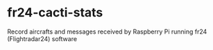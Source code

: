 # fr24-cacti-stats
Record aircrafts and messages received by Raspberry Pi running fr24 (Flightradar24) software
